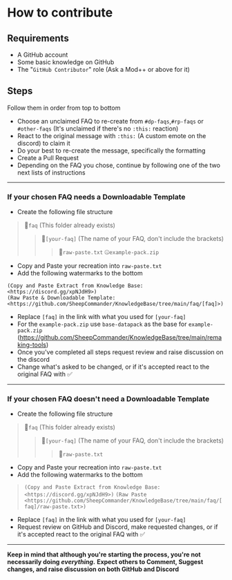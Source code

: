 # How to contribute
## Requirements
- A GitHub account
- Some basic knowledge on GitHub
- The "`GitHub Contributor`" role (Ask a Mod++ or above for it)

## Steps
Follow them in order from top to bottom
- Choose an unclaimed FAQ to re-create from `#dp-faqs`,`#rp-faqs` or `#other-faqs` (It's unclaimed if there's no `:this:` reaction)
- React to the original message with `:this:` (A custom emote on the discord) to claim it
- Do your best to re-create the message, specifically the formatting
- Create a Pull Request
- Depending on the FAQ you chose, continue by following one of the two next lists of instructions
***
### If your chosen FAQ needs a Downloadable Template
- Create the following file structure
> 📁`faq` (This folder already exists)
> > 📁`[your-faq]` (The name of your FAQ, don't include the brackets)
> > > 📄`raw-paste.txt`
> > > 🤐`example-pack.zip`
- Copy and Paste your recreation into `raw-paste.txt`
- Add the following watermarks to the bottom
```
(Copy and Paste Extract from Knowledge Base: <https://discord.gg/xpNJdH9>)
(Raw Paste & Downloadable Template: <https://github.com/SheepCommander/KnowledgeBase/tree/main/faq/[faq]>)
```
- Replace `[faq]` in the link with what you used for `[your-faq]`
- For the `example-pack.zip` use `base-datapack` as the base for `example-pack.zip` 
(https://github.com/SheepCommander/KnowledgeBase/tree/main/remaking-tools)
- Once you've completed all steps request review and raise discussion on the discord
- Change what's asked to be changed, or if it's accepted react to the original FAQ with ✅
***
### If your chosen FAQ **doesn't** need a Downloadable Template
- Create the following file structure
> 📁`faq` (This folder already exists)
> > 📁`[your-faq]` (The name of your FAQ, don't include the brackets)
> > > 📄`raw-paste.txt`
- Copy and Paste your recreation into `raw-paste.txt`
- Add the following watermarks to the bottom
> `(Copy and Paste Extract from Knowledge Base: <https://discord.gg/xpNJdH9>)`
> `(Raw Paste <https://github.com/SheepCommander/KnowledgeBase/tree/main/faq/[faq]/raw-paste.txt>)`
- Replace `[faq]` in the link with what you used for `[your-faq]`
- Request review on GitHub and Discord, make requested changes, or if it's accepted react to the original FAQ with ✅
***
**Keep in mind that although you're starting the process, you're not necessarily doing _everything_.**
**Expect others to Comment, Suggest changes, and raise discussion on both GitHub and Discord**